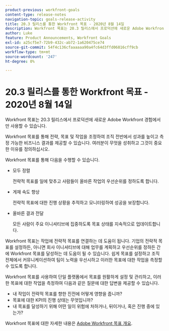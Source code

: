 ```yaml
---
product-previous: workfront-goals
content-type: release-notes
navigation-topic: goals-release-activity
title: 20.3 릴리스를 통한 Workfront 목표 - 2020년 8월 14일
description: Workfront 목표는 20.3 릴리스에서 프로덕션에 새로운 Adobe Workfront 경험에서만 사용할 수 있습니다.
author: Luke
feature: Product Announcements, Workfront Goals
exl-id: a25cf5e7-72b9-432c-ab72-1a620475ce74
source-git-commit: 54f4c136cfaaaaaa90a4fc64d3ffd06816cff9cb
workflow-type: tm+mt
source-wordcount: '247'
ht-degree: 0%

---
```


# 20.3 릴리스를 통한 Workfront 목표 - 2020년 8월 14일

Workfront 목표는 20.3 릴리스에서 프로덕션에 새로운 Adobe Workfront 경험에서만 사용할 수 있습니다.

Workfront 목표를 통해 전략, 목표 및 작업을 조정하여 조직 전반에서 성과를 높이고 측정 가능한 비즈니스 결과를 제공할 수 있습니다. 여러분이 무엇을 성취하고 그것이 중요한 이유를 정의하십시오.

Workfront 목표를 통해 다음을 수행할 수 있습니다.

* 모두 정렬

   전략적 목표를 일에 맞추고 사람들이 올바른 작업의 우선순위를 정하도록 합니다.

* 게재 속도 향상

   전략적 목표에 대한 진행 상황을 추적하고 모니터링하여 성공을 보장합니다.

* 올바른 결과 전달

   모든 사람이 주요 이니셔티브에 집중하도록 목표 상태를 지속적으로 업데이트합니다.

Workfront 목표는 작업에 전략적 목표를 연결하는 데 도움이 됩니다. 기업의 전략적 목표를 설정하든, 아니면 회사 이니셔티브에 대해 업무를 계획하고 우선순위를 정하든 간에 Workfront 목표를 달성하는 데 도움이 될 수 있습니다. 쉽게 목표를 설정하고 조직 전체에서 커뮤니케이션하여 팀이 노력을 우선시하고 이러한 목표에 대한 작업을 측정할 수 있도록 합니다.

Workfront 목표를 사용하여 단일 플랫폼에서 목표를 원활하게 설정 및 관리하고, 이러한 목표에 대한 작업을 측정하여 다음과 같은 질문에 대한 답변을 제공할 수 있습니다.

* 내 작업이 전략적 목표를 향한 진전에 어떻게 영향을 줍니까?
* 목표에 대한 KPI의 진행 상태는 무엇입니까?
* 내 목표를 달성하기 위해 어떤 일이 위험에 처하거나, 뒤이거나, 혹은 진행 중에 있는가?

Workfront 목표에 대한 자세한 내용은 [Adobe Workfront 목표 개요](../../../workfront-goals/goal-management/wf-goals-overview.md).
